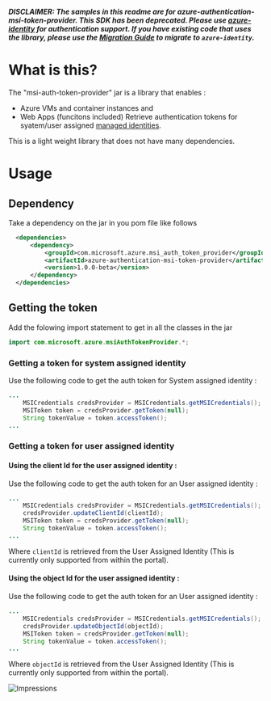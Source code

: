 ***DISCLAIMER: The samples in this readme are for azure-authentication-msi-token-provider. This SDK has been deprecated.
Please use [azure-identity](https://github.com/Azure/azure-sdk-for-java/tree/main/sdk/identity/azure-identity/readme.md) for authentication support. If you have existing code that uses the library, please use the [Migration Guide](https://github.com/Azure/azure-sdk-for-java/tree/main/sdk/authorization/microsoft-azure-authentication-msi-token-provider/migration-guide.md) to migrate to `azure-identity`.***

# What is this?

The "msi-auth-token-provider" jar is a library that enables :
* Azure VMs and container instances and
* Web Apps (funcitons included)
Retrieve authentication tokens for syatem/user assigned [managed identities](https://docs.microsoft.com/azure/active-directory/managed-identities-azure-resources/overview).

This is a light weight library that does not have many dependencies. 

# Usage
## Dependency
Take a dependency on the jar in you pom file like follows
```xml
  <dependencies>
      <dependency>
          <groupId>com.microsoft.azure.msi_auth_token_provider</groupId>
          <artifactId>azure-authentication-msi-token-provider</artifactId>
          <version>1.0.0-beta</version>
      </dependency>
  </dependencies>
```

## Getting the token

Add the folowing import statement to get in all the classes in the jar

```java
import com.microsoft.azure.msiAuthTokenProvider.*;
```

### Getting a token for system assigned identity
Use the following code to get the auth token for System assigned identity :

``` java
...
    MSICredentials credsProvider = MSICredentials.getMSICredentials();
    MSIToken token = credsProvider.getToken(null);
    String tokenValue = token.accessToken();
...
```

### Getting a token for user assigned identity

#### Using the client Id for the user assigned identity :
Use the following code to get the auth token for an User assigned identity :
```java
...
    MSICredentials credsProvider = MSICredentials.getMSICredentials();
    credsProvider.updateClientId(clientId);
    MSIToken token = credsProvider.getToken(null);
    String tokenValue = token.accessToken();
...            
```

Where `clientId` is retrieved from the User Assigned Identity (This is currently only supported from within the portal).

#### Using the object Id for the user assigned identity :
Use the following code to get the auth token for an User assigned identity :
```java
...
    MSICredentials credsProvider = MSICredentials.getMSICredentials();
    credsProvider.updateObjectId(objectId);
    MSIToken token = credsProvider.getToken(null);
    String tokenValue = token.accessToken();
...            
```

Where `objectId` is retrieved from the User Assigned Identity (This is currently only supported from within the portal).

![Impressions](https://azure-sdk-impressions.azurewebsites.net/api/impressions/azure-sdk-for-java%2Fsdk%2Fauthorization%2Fmicrosoft-azure-authentication-msi-token-provider%2Freadme.png)
